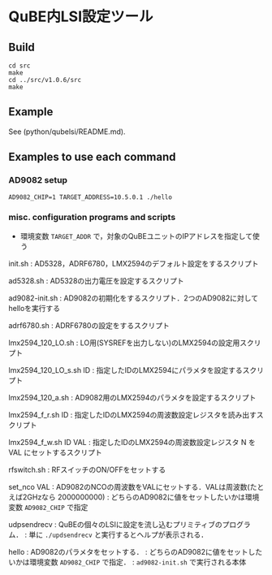 # QuBE内LSI設定ツール

## Build

```
cd src
make
cd ../src/v1.0.6/src
make
```

## Example

See (python/qubelsi/README.md).


## Examples to use each command

### AD9082 setup

```
AD9082_CHIP=1 TARGET_ADDRESS=10.5.0.1 ./hello
```

### misc. configuration programs and scripts

- 環境変数 `TARGET_ADDR` で，対象のQuBEユニットのIPアドレスを指定して使う

init.sh
:  AD5328，ADRF6780，LMX2594のデフォルト設定をするスクリプト

ad5328.sh
:  AD5328の出力電圧を設定するスクリプト

ad9082-init.sh
:  AD9082の初期化をするスクリプト．2つのAD9082に対してhelloを実行する

adrf6780.sh
:  ADRF6780の設定をするスクリプト

lmx2594_120_LO.sh
:  LO用(SYSREFを出力しない)のLMX2594の設定用スクリプト

lmx2594_120_LO_s.sh ID
:  指定したIDのLMX2594にパラメタを設定するスクリプト

lmx2594_120_a.sh
:  AD9082用のLMX2594のパラメタを設定するスクリプト

lmx2594_f_r.sh ID
:  指定したIDのLMX2594の周波数設定レジスタを読み出すスクリプト

lmx2594_f_w.sh ID VAL
:  指定したIDのLMX2594の周波数設定レジスタ N を VAL にセットするスクリプト

rfswitch.sh
:  RFスイッチのON/OFFをセットする

set_nco VAL
:  AD9082のNCOの周波数をVALにセットする．VALは周波数(たとえば2GHzなら 2000000000)
:  どちらのAD9082に値をセットしたいかは環境変数 `AD9082_CHIP` で指定

udpsendrecv
:  QuBEの個々のLSIに設定を流し込むプリミティブのプログラム．
:  単に `./updsendrecv` と実行するとヘルプが表示される．

hello
:  AD9082のパラメタをセットする．
:  どちらのAD9082に値をセットしたいかは環境変数 `AD9082_CHIP` で指定．
:  `ad9082-init.sh` で実行される本体
